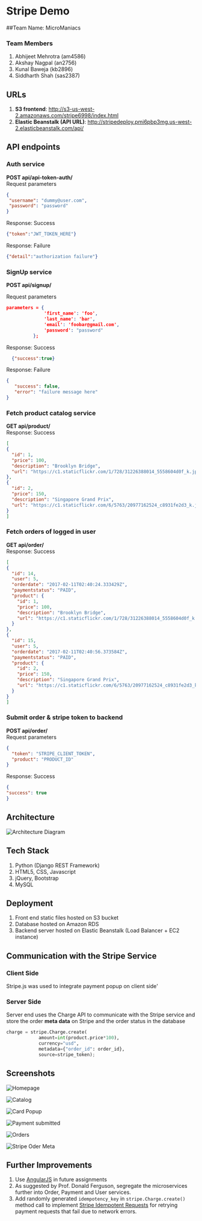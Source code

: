 # Stripe Demo

##Team Name: MicroManiacs

### Team Members
1. Abhijeet Mehrotra (am4586)
2. Akshay Nagpal (an2756)
3. Kunal Baweja (kb2896)
4. Siddharth Shah (sas2387)

## URLs
1. **S3 frontend**: http://s3-us-west-2.amazonaws.com/stripe6998/index.html
2. **Elastic Beanstalk (API URL)**: http://stripedeploy.pmi6pbp3mg.us-west-2.elasticbeanstalk.com/api/

## API endpoints
### Auth service      
  **POST api/api-token-auth/**   
  Request parameters
  ```json
  {
   "username": "dummy@user.com",
   "password": "password"
}
   ```
 Response: Success
   ```json
{"token":"JWT_TOKEN_HERE"}
```

Response: Failure

```json
{"detail":"authorization failure"}
```
### SignUp service
   **POST api/signup/** 
  
  Request parameters
  
  ```json
  parameters = {
                'first_name': 'foo',
                'last_name': 'bar',
                'email': 'foobar@gmail.com',
                'password': "password"
            };
  ```
Response: Success
  
  ```json
    {"success":true}
```

Response: Failure

```json
{
   "success": false,
   "error": "failure message here"
}
```
### Fetch product catalog service
**GET api/product/**    
 Response: Success
 
  ```json
  [
  {
    "id": 1,
    "price": 100,
    "description": "Brooklyn Bridge",
    "url": "https://c1.staticflickr.com/1/728/31226388014_5558604d0f_k.jpg"
  },
  {
    "id": 2,
    "price": 150,
    "description": "Singapore Grand Prix",
    "url": "https://c1.staticflickr.com/6/5763/20977162524_c8931fe2d3_k.jpg"
  }
]
  ```
### Fetch orders of logged in user
**GET api/order/**    
Response: Success
  
  ```json
[
  {
    "id": 14,
    "user": 5,
    "orderdate": "2017-02-11T02:40:24.333429Z",
    "paymentstatus": "PAID",
    "product": {
      "id": 1,
      "price": 100,
      "description": "Brooklyn Bridge",
      "url": "https://c1.staticflickr.com/1/728/31226388014_5558604d0f_k.jpg"
    }
  },
  {
    "id": 15,
    "user": 5,
    "orderdate": "2017-02-11T02:40:56.373584Z",
    "paymentstatus": "PAID",
    "product": {
      "id": 2,
      "price": 150,
      "description": "Singapore Grand Prix",
      "url": "https://c1.staticflickr.com/6/5763/20977162524_c8931fe2d3_k.jpg"
    }
  }
]
```

### Submit order &amp; stripe token to backend ###
**POST api/order/**  
Request parameters    
  ```json
{
    "token": "STRIPE_CLIENT_TOKEN",
    "product": "PRODUCT_ID"
}
   ```
Response: Success
  
   ```json
{
  "success": true
}
```

## Architecture ##
![Architecture Diagram](https://raw.githubusercontent.com/bawejakunal/stripe-demo/master/screenshots/Architecture.jpg?token=AEfjci-OnBMNofT_MGshD_k4ilopAdSkks5Yp6fwwA%3D%3D "Architecture Diagram")

## Tech Stack
1. Python (Django REST Framework)
2. HTML5, CSS, Javascript
3. jQuery, Bootstrap
4. MySQL

## Deployment
1. Front end static files hosted on S3 bucket
2. Database hosted on Amazon RDS
3. Backend server hosted on Elastic Beanstalk (Load Balancer + EC2 instance)

## Communication with the Stripe Service ##
### Client Side ###
Stripe.js was used to integrate payment popup on client side'
### Server Side ###
Server end uses the Charge API to communicate with the Stripe service and store the order **meta data** on Stripe and the order status in the database
```python
charge = stripe.Charge.create(
            amount=int(product.price*100),
            currency="usd",
            metadata={"order_id": order_id},
            source=stripe_token);
```
## Screenshots 
![Homepage](https://raw.githubusercontent.com/bawejakunal/stripe-demo/master/screenshots/home.png?token=AEfjcjQ9VMv2yIekNWJe5cetgrbk856Rks5Yp6qQwA%3D%3D "Homepage")

![Catalog](https://raw.githubusercontent.com/bawejakunal/stripe-demo/master/screenshots/card_popup.png?token=AEfjcvJmBo945Nja1luvW5o3EFUZdVOTks5Yp6gLwA%3D%3D "Catalog")

![Card Popup](https://raw.githubusercontent.com/bawejakunal/stripe-demo/master/screenshots/card_popup.png?token=AEfjcj_5Y3tZOmL6VHWmy5Rw9fxFKj1Aks5Yp6s9wA%3D%3D "Card Popup")

![Payment submitted](https://raw.githubusercontent.com/bawejakunal/stripe-demo/master/screenshots/payment_submitted.png?token=AEfjcuVDduoWWE_6YJ-WqK6GiiBtPrIfks5Yp6r7wA%3D%3D "Payment submitted")

![Orders](https://raw.githubusercontent.com/bawejakunal/stripe-demo/master/screenshots/orders.png?token=AEfjcn3LhHthr4Ahlv7TUCTd4r6143HKks5Yp6rOwA%3D%3D "Orders by user")

![Stripe Oder Meta](https://raw.githubusercontent.com/bawejakunal/stripe-demo/master/screenshots/stripe_order_meta.png?token=AEfjcqrMeDc4srLO5PE9fCWJVPQQ61SKks5Yp6sRwA%3D%3D "Stripe Metadata")


## Further Improvements
1. Use [AngularJS](https://angularjs.org/) in future assignments
2. As suggested by Prof. Donald Ferguson, segregate the microservices further into Order, Payment and User services.
3. Add randomly generated `idempotency_key` in `stripe.Charge.create()` method call to implement [Stripe Idempotent Requests](https://stripe.com/docs/api/python#idempotent_requests) for retrying payment requests that fail due to network errors.
